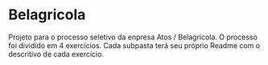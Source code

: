 # Belagricola
Projeto para o processo seletivo da enpresa Atos / Belagricola.
O processo foi dividido em 4 exercícios. Cada subpasta terá seu próprio Readme com o descritivo de cada exercício.
